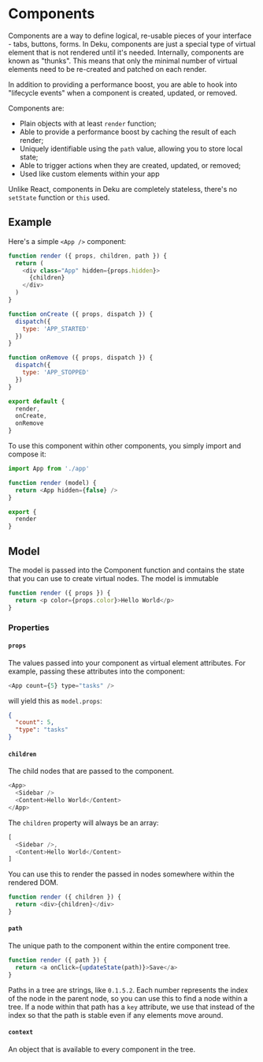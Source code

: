 # Components

Components are a way to define logical, re-usable pieces of your interface - tabs, buttons, forms. In Deku, components are just a special type of virtual element that is not rendered until it's needed. Internally, components are known as "thunks". This means that only the minimal number of virtual elements need to be re-created and patched on each render.

In addition to providing a performance boost, you are able to hook into "lifecycle events" when a component is created, updated, or removed.

Components are:

* Plain objects with at least `render` function;
* Able to provide a performance boost by caching the result of each render;
* Uniquely identifiable using the `path` value, allowing you to store local state;
* Able to trigger actions when they are created, updated, or removed;
* Used like custom elements within your app

Unlike React, components in Deku are completely stateless, there's no `setState` function or `this` used.

## Example

Here's a simple `<App />` component:

```js
function render ({ props, children, path }) {
  return (
    <div class="App" hidden={props.hidden}>
      {children}
    </div>
  )
}

function onCreate ({ props, dispatch }) {
  dispatch({
    type: 'APP_STARTED'
  })
}

function onRemove ({ props, dispatch }) {
  dispatch({
    type: 'APP_STOPPED'
  })
}

export default {
  render,
  onCreate,
  onRemove
}
```

To use this component within other components, you simply import and compose it:

```js
import App from './app'

function render (model) {
  return <App hidden={false} />
}

export {
  render
}
```

## Model

The model is passed into the Component function and contains the state that you can use to create virtual nodes. The model is immutable

```js
function render ({ props }) {
  return <p color={props.color}>Hello World</p>
}
```

### Properties

#### `props`

The values passed into your component as virtual element attributes. For example, passing these attributes into the component:

```js
<App count={5} type="tasks" />
```

will yield this as `model.props`:

```json
{
  "count": 5,
  "type": "tasks"
}
```

#### `children`

The child nodes that are passed to the component.

```js
<App>
  <Sidebar />
  <Content>Hello World</Content>
</App>
```

The `children` property will always be an array:

```js
[
  <Sidebar />,
  <Content>Hello World</Content>
]
```

You can use this to render the passed in nodes somewhere within the rendered DOM.

```js
function render ({ children }) {
  return <div>{children}</div>
}
```

#### `path`

The unique path to the component within the entire component tree.

```js
function render ({ path }) {
  return <a onClick={updateState(path)}>Save</a>
}
```

Paths in a tree are strings, like `0.1.5.2`. Each number represents the index of the node in the parent node, so you can use this to find a node within a tree. If a node within that path has a `key` attribute, we use that instead of the index so that the path is stable even if any elements move around.

#### `context`

An object that is available to every component in the tree.
